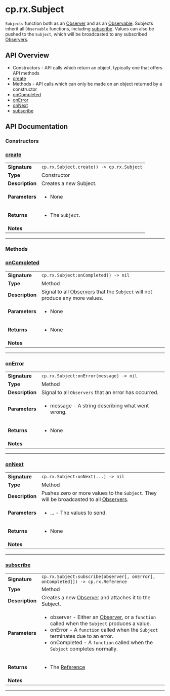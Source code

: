 # cp.rx.Subject

`Subjects` function both as an [Observer](cp.rs.Observer.md) and as an [Observable](cp.rx.Observable.md). Subjects inherit all
`Observable` functions, including [subscribe](#subscribe). Values can also be pushed to the `Subject`, which will
be broadcasted to any subscribed [Observers](cp.rx.Observers.md).

## API Overview
* Constructors - API calls which return an object, typically one that offers API methods
 * [create](#create)
* Methods - API calls which can only be made on an object returned by a constructor
 * [onCompleted](#oncompleted)
 * [onError](#onerror)
 * [onNext](#onnext)
 * [subscribe](#subscribe)

## API Documentation

### Constructors


### [create](#create)

|                                             |                                                                                     |
| --------------------------------------------|-------------------------------------------------------------------------------------|
| **Signature**                               | `cp.rx.Subject.create() -> cp.rx.Subject`                                                                    |
| **Type**                                    | Constructor                                                                     |
| **Description**                             | Creates a new Subject.                                                                     |
| **Parameters**                              | <ul><li>None</li></ul> |
| **Returns**                                 | <ul><li>The `Subject`.</li></ul>          |
| **Notes**                                   | <ul></ul>                |

---
### Methods


### [onCompleted](#oncompleted)

|                                             |                                                                                     |
| --------------------------------------------|-------------------------------------------------------------------------------------|
| **Signature**                               | `cp.rx.Subject:onCompleted() -> nil`                                                                    |
| **Type**                                    | Method                                                                     |
| **Description**                             | Signal to all [Observers](cp.rx.Observer.md) that the `Subject` will not produce any more values.                                                                     |
| **Parameters**                              | <ul><li>None</li></ul> |
| **Returns**                                 | <ul><li>None</li></ul>          |
| **Notes**                                   | <ul></ul>                |

---

### [onError](#onerror)

|                                             |                                                                                     |
| --------------------------------------------|-------------------------------------------------------------------------------------|
| **Signature**                               | `cp.rx.Subject:onError(message) -> nil`                                                                    |
| **Type**                                    | Method                                                                     |
| **Description**                             | Signal to all `Observers` that an error has occurred.                                                                     |
| **Parameters**                              | <ul><li>message - A string describing what went wrong.</li></ul> |
| **Returns**                                 | <ul><li>None</li></ul>          |
| **Notes**                                   | <ul></ul>                |

---

### [onNext](#onnext)

|                                             |                                                                                     |
| --------------------------------------------|-------------------------------------------------------------------------------------|
| **Signature**                               | `cp.rx.Subject:onNext(...) -> nil`                                                                    |
| **Type**                                    | Method                                                                     |
| **Description**                             | Pushes zero or more values to the `Subject`. They will be broadcasted to all [Observers](cp.rx.Observer.md).                                                                     |
| **Parameters**                              | <ul><li>... - The values to send.</li></ul> |
| **Returns**                                 | <ul><li>None</li></ul>          |
| **Notes**                                   | <ul></ul>                |

---

### [subscribe](#subscribe)

|                                             |                                                                                     |
| --------------------------------------------|-------------------------------------------------------------------------------------|
| **Signature**                               | `cp.rx.Subject:subscribe(observer[, onError[, onCompleted]]) -> cp.rx.Reference`                                                                    |
| **Type**                                    | Method                                                                     |
| **Description**                             | Creates a new [Observer](cp.rx.Observer.md) and attaches it to the Subject.                                                                     |
| **Parameters**                              | <ul><li>observer - Either an [Observer](cp.rx.Observer.md), or a `function` called when the `Subject` produces a value.</li><li>onError - A `function` called when the `Subject` terminates due to an error.</li><li>onCompleted - A `function` called when the `Subject` completes normally.</li></ul> |
| **Returns**                                 | <ul><li>The [Reference](cp.rx.Reference.md)</li></ul>          |
| **Notes**                                   | <ul></ul>                |

---
